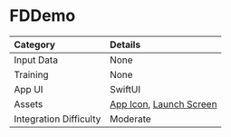 # FDDemo

| Category | Details |
|:---|:---|
| Input Data | None |
| Training | None |
| App UI | SwiftUI |
| Assets | [App Icon](https://pixabay.com/photos/omino-lego-man-lego-children-toys-2446889/), [Launch Screen](https://pixabay.com/photos/lego-figurines-toys-crowd-many-1044891/) |
| Integration Difficulty | Moderate |